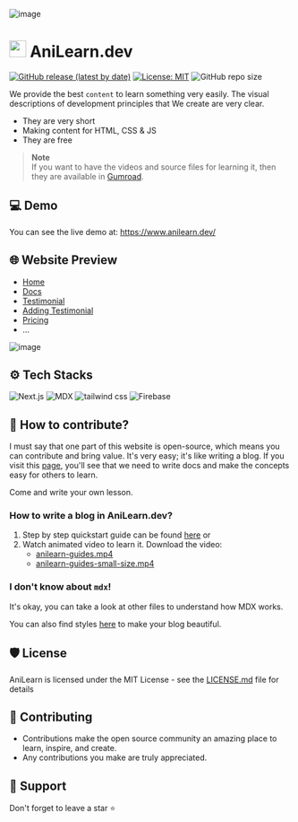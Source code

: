 ![image](https://user-images.githubusercontent.com/99729607/219908971-f1ab199d-b9f3-49aa-aa34-b1c765e76256.png)

# <img width="30" height="30" src="https://user-images.githubusercontent.com/99729607/219909050-57b80c04-d9c8-4276-90a8-e00be48ed267.png" /> AniLearn.dev

[![GitHub release (latest by date)](https://img.shields.io/github/v/release/AliReza1083/AniLearn.dev)](https://github.com/AliReza1083/AniLearn.dev/releases) [![License: MIT](https://img.shields.io/badge/License-MIT-yellow.svg)](https://opensource.org/licenses/MIT) ![GitHub repo size](https://img.shields.io/github/repo-size/AliReza1083/AniLearn.dev)

We provide the best `content` to learn something very easily. The visual descriptions of development principles that We create are very clear.

- They are very short
- Making content for HTML, CSS & JS
- They are free

> **Note** <br />
> If you want to have the videos and source files for learning it, then they are available in [Gumroad](https://alireza05.gumroad.com/l/animated-content).

## 💻 Demo

You can see the live demo at: https://www.anilearn.dev/

## 🌐 Website Preview

- [Home](https://www.anilearn.dev/)
- [Docs](https://www.anilearn.dev/docs/intro)
- [Testimonial](https://www.anilearn.dev/testimonial)
- [Adding Testimonial](https://www.anilearn.dev/adding-testimonial)
- [Pricing](https://www.anilearn.dev/pricing)
- ...

![image](https://user-images.githubusercontent.com/99729607/219942592-d625ba3e-4b35-4740-bebb-21c4e1111df1.png)

## ⚙️ Tech Stacks

![Next.js](https://img.shields.io/badge/Next.js-000?style=for-the-badge&logo=next.js&logoColor=white)
![MDX](https://img.shields.io/badge/mdx-a84f00?style=for-the-badge&logo=mdx&logoColor=white)
![tailwind css](https://img.shields.io/badge/tailwind_css-305FCB?style=for-the-badge&logo=tailwindcss&logoColor=white)
![Firebase](https://img.shields.io/badge/firebase-F6820D?style=for-the-badge&logo=firebase&logoColor=white)

## 💁 How to contribute?

I must say that one part of this website is open-source, which means you can contribute and bring value. It's very easy; it's like writing a blog. If you visit this [page](https://www.anilearn.dev/docs), you'll see that we need to write docs and make the concepts easy for others to learn.

Come and write your own lesson.

### How to write a blog in AniLearn.dev?

1. Step by step quickstart guide can be found [here](https://github.com/AliReza1083/AniLearn.dev/blob/main/CONTRIBUTING.md) or
2. Watch animated video to learn it.
   Download the video:
   - [anilearn-guides.mp4](https://github.com/AliReza1083/AniLearn.dev/releases/download/v1.0.0/anilearn-guides.mp4)
   - [anilearn-guides-small-size.mp4](https://github.com/AliReza1083/AniLearn.dev/releases/download/v1.0.0/Anilearn-guides-small-size.mp4)

### I don't know about `mdx`!

It's okay, you can take a look at other files to understand how MDX works.

You can also find styles [here](https://www.anilearn.dev/style-guides) to make your blog beautiful.

## 🛡️ License

AniLearn is licensed under the MIT License - see the [LICENSE.md](https://github.com/AliReza1083/AniLearn.dev/blob/main/LICENSE) file for details

## 🧰 Contributing

- Contributions make the open source community an amazing place to learn, inspire, and create.
- Any contributions you make are truly appreciated.

## 🙏 Support

Don't forget to leave a star ⭐️

